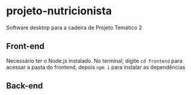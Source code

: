 # projeto-nutricionista
Software desktop para a cadeira de Projeto Temático 2

## Front-end

Necessário ter o Node.js instalado.
No terminal, digite `cd frontend` para acessar a pasta do frontend, depois `npm i` para instalar as dependências

## Back-end

